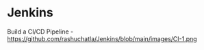 # Jenkins

Build a CI/CD Pipeline - https://github.com/rashuchatla/Jenkins/blob/main/images/CI-1.png


